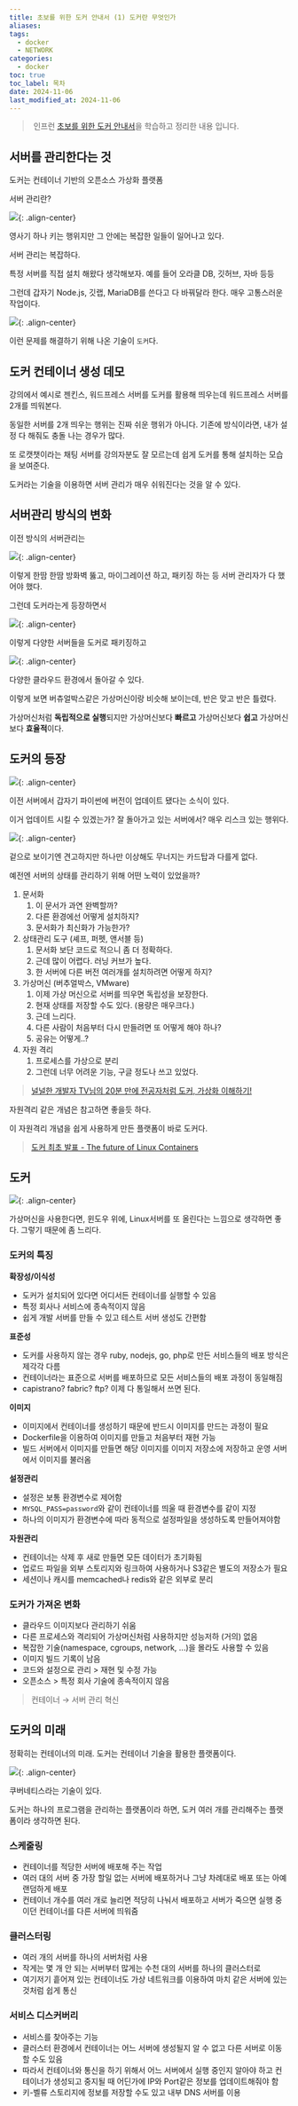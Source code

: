 ```yaml
---
title: 초보를 위한 도커 안내서 (1) 도커란 무엇인가
aliases: 
tags:
  - docker
  - NETWORK
categories:
  - docker
toc: true
toc_label: 목차
date: 2024-11-06
last_modified_at: 2024-11-06
---
```


>  인프런 [초보를 위한 도커 안내서](https://www.inflearn.com/course/%EB%8F%84%EC%BB%A4-%EC%9E%85%EB%AC%B8?attributionToken=iAHwhwoMCLzBqrkGEOP3losBEAEaJDY3MzIxZmIxLTAwMDAtMjc0OS04MzUyLTI0MDU4ODc0MTlhMCoGNjc2MjM0MjDHy_MXo4CXIqjlqi2c1rctjr6dFba3jC3C8J4V1LKdFZ_Wty2Q97Iwmu7GMI6RyTA6DmRlZmF1bHRfc2VhcmNoSAFoAXoCc2k)을 학습하고 정리한 내용 입니다.


## 서버를 관리한다는 것

도커는 컨테이너 기반의 오픈소스 가상화 플랫폼

서버 관리란?

![](https://i.imgur.com/kytO3MW.png){: .align-center}

영사기 하나 키는 행위지만 그 안에는 복잡한 일들이 일어나고 있다. 


서버 관리는 복잡하다.

특정 서버를 직접 설치 해왔다 생각해보자. 예를 들어 오라클 DB, 깃허브, 자바 등등

그런데 갑자기 Node.js, 깃랩, MariaDB를 쓴다고 다 바꿔달라 한다. 매우 고통스러운 작업이다.


![](https://i.imgur.com/saqL28J.png){: .align-center}

이런 문제를 해결하기 위해 나온 기술이 `도커`다.


## 도커 컨테이너 생성 데모

강의에서 예시로 젠킨스, 워드프레스 서버를  도커를 활용해 띄우는데 워드프레스 서버를 2개를 띄워본다.

동일한 서버를 2개 띄우는 행위는 진짜 쉬운 행위가 아니다. 기존에 방식이라면, 내가 설정 다 해줘도 충돌 나는 경우가 많다.

또 로캣챗이라는 채팅 서버를 강의자분도 잘 모르는데 쉽게 도커를 통해 설치하는 모습을 보여준다.

도커라는 기술을 이용하면 서버 관리가 매우 쉬워진다는 것을 알 수 있다.


## 서버관리 방식의 변화

이전 방식의 서버관리는 

![](https://i.imgur.com/Z3FLjcL.png){: .align-center}

이렇게 한땀 한땀 방화벽 뚫고, 마이그레이션 하고, 패키징 하는 등 서버 관리자가 다 했어야 했다.

그런데 도커라는게 등장하면서

![](https://i.imgur.com/122hISa.png){: .align-center}

이렇게 다양한 서버들을 도커로 패키징하고

![](https://i.imgur.com/8rCZaMr.png){: .align-center}

다양한 클라우드 환경에서 돌아갈 수 있다.

이렇게 보면 버츄얼박스같은 가상머신이랑 비슷해 보이는데, 반은 맞고 반은 틀렸다.

가상머신처럼 **독립적으로 실행**되지만 가상머신보다 **빠르고** 가상머신보다 **쉽고** 가상머신보다 **효율적**이다.


## 도커의 등장

![](https://i.imgur.com/mIvZmbu.png){: .align-center}

이전 서버에서 갑자기 파이썬에 버전이 업데이트 됐다는 소식이 있다. 

이거 업데이트 시킬 수 있겠는가? 잘 돌아가고 있는 서버에서? 매우 리스크 있는 행위다.

![](https://i.imgur.com/KriV9IC.png){: .align-center}

겉으로 보이기엔 견고하지만 하나만 이상해도 무너지는 카드탑과 다를게 없다.


예전엔 서버의 상태를 관리하기 위해 어떤 노력이 있었을까?

1. 문서화
	1. 이 문서가 과연 완벽할까?
	2. 다른 환경에선 어떻게 설치하지?
	3. 문서화가 최신화가 가능한가?
2. 상태관리 도구 (셰프, 퍼펫, 앤서블 등)
	1. 문서화 보단 코드로 적으니 좀 더 정확하다.
	2. 근데 많이 어렵다. 러닝 커브가 높다.
	3. 한 서버에 다른 버전 여러개를 설치하려면 어떻게 하지?
3. 가상머신 (버추얼박스, VMware)
	1. 이제 가상 머신으로 서버를 띄우면 독립성을 보장한다.
	2. 현재 상태를 저장할 수도 있다.  (용량은 매우크다.)
	3. 근데 느리다.
	4. 다른 사람이 처음부터 다시 만들려면 또 어떻게 해야 하나? 
	5. 공유는 어떻게..?
4. 자원 격리
	1. 프로세스를 가상으로 분리
	2. 그런데 너무 어려운 기능, 구글 정도나 쓰고 있었다.

> [널널한 개발자 TV님의 20분 만에 전공자처럼 도커, 가상화 이해하기!](https://www.youtube.com/watch?v=zh0OMXg2Kog)

자원격리 같은 개념은 참고하면 좋을듯 하다.


이 자원격리 개념을 쉽게 사용하게 만든 플랫폼이 바로 도커다.

> [도커 최초 발표 - The future of Linux Containers](https://www.youtube.com/watch?v=wW9CAH9nSLs)



## 도커

![](https://i.imgur.com/lHgXYyG.png){: .align-center}

가상머신을 사용한다면, 윈도우 위에, Linux서버를 또 올린다는 느낌으로 생각하면 좋다. 그렇기 때문에 좀 느리다.


### 도커의 특징

**확장성/이식성**

- 도커가 설치되어 있다면 어디서든 컨테이너를 실행할 수 있음
- 특정 회사나 서비스에 종속적이지 않음
- 쉽게 개발 서버를 만들 수 있고 테스트 서버 생성도 간편함

**표준성**

- 도커를 사용하지 않는 경우 ruby, nodejs, go, php로 만든 서비스들의 배포 방식은 제각각 다름
- 컨테이너라는 표준으로 서버를 배포하므로 모든 서비스들의 배포 과정이 동일해짐
- capistrano? fabric? ftp? 이제 다 통일해서 쓰면 된다.

**이미지**

- 이미지에서 컨테이너를 생성하기 때문에 반드시 이미지를 만드는 과정이 필요
- Dockerfile을 이용하여 이미지를 만들고 처음부터 재현 가능
- 빌드 서버에서 이미지를 만들면 해당 이미지를 이미지 저장소에 저장하고 운영 서버에서 이미지를 불러옴

**설정관리**

- 설정은 보통 환경변수로 제어함
- `MYSQL_PASS=password`와 같이 컨테이너를 띄울 때 환경변수를 같이 지정
- 하나의 이미지가 환경변수에 따라 동적으로 설정파일을 생성하도록 만들어져야함

**자원관리**

- 컨테이너는 삭제 후 새로 만들면 모든 데이터가 초기화됨
- 업로드 파일을 외부 스토리지와 링크하여 사용하거나 S3같은 별도의 저장소가 필요
- 세션이나 캐시를 memcached나 redis와 같은 외부로 분리

### 도커가 가져온 변화

- 클라우드 이미지보다 관리하기 쉬움
- 다른 프로세스와 격리되어 가상머신처럼 사용하지만 성능저하 (거의) 없음
- 복잡한 기술(namespace, cgroups, network, ...)을 몰라도 사용할 수 있음
- 이미지 빌드 기록이 남음
- 코드와 설정으로 관리 > 재현 및 수정 가능
- 오픈소스 > 특정 회사 기술에 종속적이지 않음

> 컨테이너 → 서버 관리 혁신


## 도커의 미래

정확히는 컨테이너의 미래. 도커는 컨테이너 기술을 활용한 플랫폼이다.

![](https://i.imgur.com/EeAn62h.png){: .align-center}

쿠버네티스라는 기술이 있다.

도커는 하나의 프로그램을 관리하는 플랫폼이라 하면, 도커 여러 개를 관리해주는 플랫폼이라 생각하면 된다.


### 스케줄링

- 컨테이너를 적당한 서버에 배포해 주는 작업
- 여러 대의 서버 중 가장 할일 없는 서버에 배포하거나 그냥 차례대로 배포 또는 아예 랜덤하게 배포
- 컨테이너 개수를 여러 개로 늘리면 적당히 나눠서 배포하고 서버가 죽으면 실행 중이던 컨테이너를 다른 서버에 띄워줌

### 클러스터링

- 여러 개의 서버를 하나의 서버처럼 사용
- 작게는 몇 개 안 되는 서버부터 많게는 수천 대의 서버를 하나의 클러스터로
- 여기저기 흩어져 있는 컨테이너도 가상 네트워크를 이용하여 마치 같은 서버에 있는 것처럼 쉽게 통신

### 서비스 디스커버리

- 서비스를 찾아주는 기능
- 클러스터 환경에서 컨테이너는 어느 서버에 생성될지 알 수 없고 다른 서버로 이동할 수도 있음
- 따라서 컨테이너와 통신을 하기 위해서 어느 서버에서 실행 중인지 알아야 하고 컨테이너가 생성되고 중지될 때 어딘가에 IP와 Port같은 정보를 업데이트해줘야 함
- 키-벨류 스토리지에 정보를 저장할 수도 있고 내부 DNS 서버를 이용